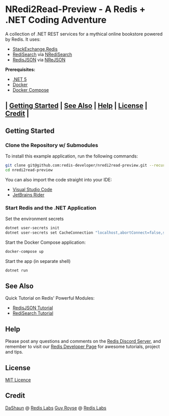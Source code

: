 # NRedi2Read-Preview - A Redis + .NET Coding Adventure

A collection of .NET REST services for a mythical online bookstore powered by Redis. It uses:

* [StackExchange.Redis](https://stackexchange.github.io/StackExchange.Redis/)
* [RediSearch](https://oss.redislabs.com/redisearch/) via [NRediSearch](https://stackexchange.github.io/StackExchange.Redis/)
* [RedisJSON](https://oss.redislabs.com/redisjson/) via [NReJSON](https://github.com/tombatron/NReJSON)

**Prerequisites:**

* [.NET 5](https://dotnet.microsoft.com/download/dotnet/5.0)
* [Docker](https://docs.docker.com/get-docker/)
* [Docker Compose](https://docs.docker.com/compose/install/)

## | [Getting Started](#getting-started) | [See Also](#see-also) | [Help](#help) | [License](#license) | [Credit](#credit) |

## Getting Started

### Clone the Repository w/ Submodules

To install this example application, run the following commands:
```bash
git clone git@github.com:redis-developer/nredi2read-preview.git --recurse-submodule
cd nredi2read-preview
```

You can also import the code straight into your IDE:
* [Visual Studio Code](https://code.visualstudio.com/docs/languages/csharp)
* [JetBrains Rider](https://www.jetbrains.com/help/rider/Creating_and_Opening_Projects_and_Solutions.html)

### Start Redis and the .NET Application

Set the environment secrets
```bash
dotnet user-secrets init
dotnet user-secrets set CacheConnection "localhost,abortConnect=false,ssl=false,allowAdmin=false,password="
```

Start the Docker Compose application:
 ```bash
 docker-compose up
 ```

Start the app (in separate shell)
```bash
dotnet run
```

## See Also

Quick Tutorial on Redis' Powerful Modules:

* [RedisJSON Tutorial](https://developer.redislabs.com/howtos/redisjson)
* [RediSearch Tutorial](https://developer.redislabs.com/howtos/redisearch)

## Help

Please post any questions and comments on the [Redis Discord Server](https://discord.gg/redis),
and remember to visit our [Redis Developer Page](https://developer.redislabs.com) for awesome tutorials,
project and tips.

## License

[MIT Licence](http://www.opensource.org/licenses/mit-license.html)

## Credit

[DaShaun](https://github.com/dashaun) @ [Redis Labs](https://redislabs.com)
[Guy Royse](https://github.com/guyroyse) @ [Redis Labs](https://redislabs.com)